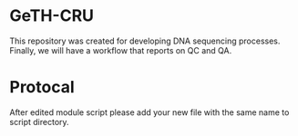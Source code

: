 # GeTH-CRU

  This repository was created for developing DNA sequencing processes. Finally, we will have a workflow that reports on QC and QA.

# Protocal

  After edited module script please add your new file with the same name to script directory. 
